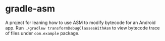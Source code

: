 # gradle-asm

A project for leaning how to use ASM to modify bytecode for an Android app.
Run `./gradlew transformDebugClassesWithAsm` to view bytecode trace of 
files under `com.example` package.
